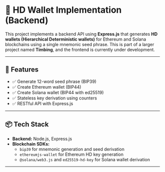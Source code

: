# 🔐 HD Wallet Implementation (Backend)

This project implements a backend API using **Express.js** that generates **HD wallets (Hierarchical Deterministic wallets)** for Ethereum and Solana blockchains using a single mnemonic seed phrase. This is part of a larger project named **Timbing**, and the frontend is currently under development.

---

## 🚀 Features

- ✅ Generate 12-word seed phrase (BIP39)
- ✅ Create Ethereum wallet (BIP44)
- ✅ Create Solana wallet (BIP44 with ed25519)
- ✅ Stateless key derivation using counters
- ✅ RESTful API with Express.js

---

## 📦 Tech Stack

- **Backend:** Node.js, Express.js
- **Blockchain SDKs:**
  - `bip39` for mnemonic generation and seed derivation
  - `ethereumjs-wallet` for Ethereum HD key generation
  - `@solana/web3.js` and `ed25519-hd-key` for Solana wallet derivation

---
